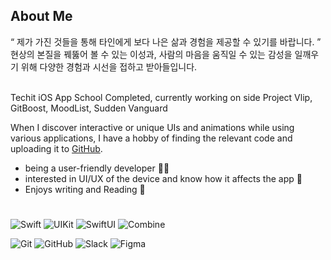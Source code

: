 ## About Me
“ 제가 가진 것들을 통해 타인에게 보다 나은 삶과 경험을 제공할 수 있기를 바랍니다. ” <br>
현상의 본질을 꿰뚫어 볼 수 있는 이성과, 사람의 마음을 움직일 수 있는 감성을 일깨우기 위해 다양한 경험과 시선을 접하고 받아들입니다. <br><br>

Techit iOS App School Completed, currently working on side Project Vlip, GitBoost, MoodList, Sudden Vanguard

When I discover interactive or unique UIs and animations while using various applications, I have a hobby of finding the relevant code and uploading it to [GitHub](https://github.com/ha-nabi/Components).

- being a user-friendly developer 😶‍🌫️
- interested in UI/UX of the device and know how it affects the app 📱
- Enjoys writing and Reading 📝

#

![Swift](https://img.shields.io/badge/Swift-F05138?style=flat-square&logo=Swift&logoColor=white)
![UIKit](https://img.shields.io/badge/UIKit-2396F3?style=flat-square&logo=UIKit&logoColor=white)
![SwiftUI](https://img.shields.io/badge/SwiftUI-blue?style=flat-square&logo=swift&logoColor=white)
![Combine](https://img.shields.io/badge/Combine-00B4E4?style=flat-square&logo=Apple&logoColor=white)

![Git](https://img.shields.io/badge/Git-F05032?style=flat-square&logo=git&logoColor=white)
![GitHub](https://img.shields.io/badge/GitHub-181717?style=flat-square&logo=github&logoColor=white)
![Slack](https://img.shields.io/badge/Slack-4A154B?style=flat-square&logo=slack&logoColor=white)
![Figma](https://img.shields.io/badge/Figma-F24E1E?style=flat-square&logo=figma&logoColor=white)
